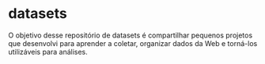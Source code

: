 # datasets

O objetivo desse repositório de datasets é compartilhar pequenos projetos que desenvolvi para aprender a coletar, organizar dados da Web e torná-los utilizáveis para análises.
